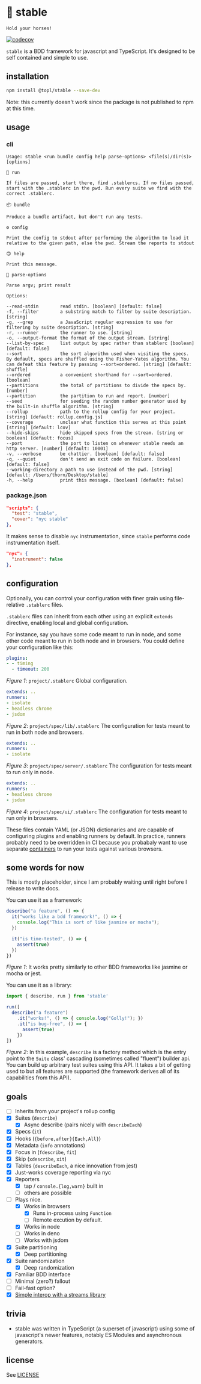 # :racehorse: stable

    Hold your horses!

[![codecov](https://codecov.io/gh/humanchimp/stable/branch/master/graph/badge.svg?token=mYDCN5PRsc)](https://codecov.io/gh/humanchimp/stable)

`stable` is a BDD framework for javascript and TypeScript. It's designed to be self contained and simple to use.

## installation

```bash
npm install @topl/stable --save-dev
```

Note: this currently doesn't work since the package is not published to npm at this time.

## usage

### cli

```
Usage: stable <run bundle config help parse-options> <file(s)/dir(s)> [options]

🐎 run

If files are passed, start there, find .stablercs. If no files passed, start with the .stablerc in the pwd. Run every suite we find with the correct .stablerc.

📦 bundle

Produce a bundle artifact, but don't run any tests.

⚙️ config

Print the config to stdout after performing the algorithm to load it relative to the given path, else the pwd. Stream the reports to stdout

🙃 help

Print this message.

🥢 parse-options

Parse argv; print result

Options:

--read-stdin       	read stdin. [boolean] [default: false]
-f, --filter       	a substring match to filter by suite description. [string]
-g, --grep         	a JavaScript regular expression to use for filtering by suite description. [string]
-r, --runner       	the runner to use. [string]
-o, --output-format	the format of the output stream. [string]
--list-by-spec     	list output by spec rather than stablerc [boolean] [default: false]
--sort             	the sort algorithm used when visiting the specs. By default, specs are shuffled using the Fisher-Yates algorithm. You can defeat this feature by passing --sort=ordered. [string] [default: shuffle]
--ordered          	a convenient shorthand for --sort=ordered. [boolean]
--partitions       	the total of partitions to divide the specs by. [number]
--partition        	the partition to run and report. [number]
--seed             	for seeding the random number generator used by the built-in shuffle algorithm. [string]
--rollup           	path to the rollup config for your project. [string] [default: rollup.config.js]
--coverage         	unclear what function this serves at this point [string] [default: lcov]
--hide-skips       	hide skipped specs from the stream. [string or boolean] [default: focus]
--port             	the port to listen on whenever stable needs an http server. [number] [default: 10001]
-v, --verbose      	be chattier. [boolean] [default: false]
-q, --quiet        	don't send an exit code on failure. [boolean] [default: false]
--working-directory	a path to use instead of the pwd. [string] [default: /Users/thorn/Desktop/stable]
-h, --help         	print this message. [boolean] [default: false]

```

### package.json

```json
"scripts": {
  "test": "stable",
  "cover": "nyc stable"
},
```

It makes sense to disable `nyc` instrumentation, since `stable` performs code instrumentation itself. 

```json
"nyc": {
  "instrument": false
},
 ```

## configuration

Optionally, you can control your configuration with finer grain using file-relative `.stablerc` files.

`.stablerc` files can inherit from each other using an explicit `extends` directive, enabling local and global configuration.

For instance, say you have some code meant to run in node, and some other code meant to run in both node and in browsers. You could define your configuration like this:

```yaml
plugins:
- - timing
  - timeout: 200
```
_Figure 1_: `project/.stablerc` Global configuration.

```yaml
extends: ..
runners:
- isolate
- headless chrome
- jsdom
```
_Figure 2_: `project/spec/lib/.stablerc` The configuration for tests meant to run in both node and browsers.

```yaml
extends: ..
runners:
- isolate
```
_Figure 3_: `project/spec/server/.stablerc` The configuration for tests meant to run only in node.

```yaml
extends: ..
runners:
- headless chrome
- jsdom
```
_Figure 4_: `project/spec/ui/.stablerc` The configuration for tests meant to run only in browsers.

These files contain YAML (or JSON) dictionaries and are capable of configuring plugins and enabling runners by default. In practice, runners probably need to be overridden in CI because you probabaly want to use separate [containers](./cloud-builders) to run your tests against various browsers.

## some words for now

This is mostly placeholder, since I am probably waiting until right before I release to write docs.

You can use it as a framework:

```javascript
describe("a feature", () => {
  it("works like a bdd framework!", () => {
    console.log("This is sort of like jasmine or mocha");
  })

  it("is time-tested", () => {
    assert(true)
  })
})
```
_Figure 1_: It works pretty similarly to other BDD frameworks like jasmine or mocha or jest.

You can use it as a library:
```javascript
import { describe, run } from 'stable'

run([
  describe("a feature")
    .it("works!", () => { console.log("Golly!"); })
    .it("is bug-free", () => {
      assert(true)
    })
])
```
_Figure 2_: In this example, `describe` is a factory method which is the entry point to the `Suite` class' cascading (sometimes called "fluent") builder api. You can build up arbitrary test suites using this API. It takes a bit of getting used to but all features are supported (the framework derives all of its capabilities from this API).

## goals

- [ ] Inherits from your project's rollup config
- [x] Suites (`describe`)
  - [x] Async describe (pairs nicely with `describeEach`)
- [x] Specs (`it`)
- [x] Hooks (`{before,after}{Each,All}`)
- [x] Metadata (`info` annotations)
- [x] Focus in (`fdescribe`, `fit`)
- [x] Skip (`xdescribe`, `xit`)
- [x] Tables (`describeEach`, a nice innovation from jest)
- [x] Just-works coverage reporting via nyc
- [x] Reporters
  - [x] tap / `console.{log,warn}` built in
  - [ ] others are possible
- [ ] Plays nice.
  - [x] Works in browsers
    - [x] Runs in-process using `Function` 
    - [ ] Remote excution by default.
  - [x] Works in node
  - [ ] Works in deno
  - [ ] Works with jsdom
- [x] Suite partitioning
  - [x] Deep partitioning
- [x] Suite randomization
  - [x] Deep randomization
- [x] Familiar BDD interface
- [ ] Minimal (zero?) fallout
- [ ] Fail-fast option?
- [x] [Simple interop with a streams library](examples/streams.js)

## trivia
- stable was written in TypeScript (a superset of javascript) using some of javascript's newer features, notably ES Modules and asynchronous generators.

## license

See [LICENSE](LICENSE)
